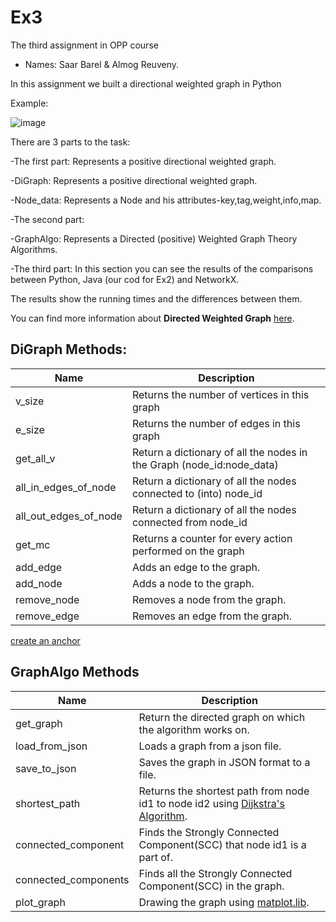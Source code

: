 # Ex3
The third assignment in OPP course

- Names: Saar Barel & Almog Reuveny.

In this assignment we built a directional weighted graph in Python

Example:

![image](https://user-images.githubusercontent.com/63556870/104121082-68703e00-5344-11eb-9a0f-8ddaf7daf322.png)

There are 3 parts to the task:

-The first part: Represents a positive directional weighted graph.

 -DiGraph: Represents a positive directional weighted graph.
 
 -Node_data: Represents a Node and his attributes-key,tag,weight,info,map.
 
-The second part: 

 -GraphAlgo: Represents a Directed (positive) Weighted Graph Theory Algorithms.
 
 -The third part: In this section you can see the results of the comparisons between Python, Java (our cod for Ex2) and NetworkX. 

  The results show the running times and the differences between them.
  
  


You can find more information about **Directed Weighted Graph** [here](https://en.wikipedia.org/wiki/Directed_graph).



## DiGraph Methods:
|Name  | Description |
|--|--|
| v_size |Returns the number of vertices in this graph |
| e_size|Returns the number of edges in this graph |
| get_all_v|Return a dictionary of all the nodes in the Graph (node_id:node_data)
| all_in_edges_of_node|Return a dictionary of all the nodes connected to (into) node_id |
| all_out_edges_of_node |Return a dictionary of all the nodes connected from node_id |
| get_mc| Returns a counter for every action performed on the graph
| add_edge|Adds an edge to the graph.  |
| add_node|Adds a node to the graph. |
| remove_node|Removes a node from the graph. |
| remove_edge|Removes an edge from the graph. |


[create an anchor](#digraph-methods:)

## GraphAlgo Methods
|Name  | Description |
|--|--|
| get_graph|Return the directed graph on which the algorithm works on. |
| load_from_json|Loads a graph from a json file. |
| save_to_json|Saves the graph in JSON format to a file.|
| shortest_path|Returns the shortest path from node id1 to node id2 using [Dijkstra's Algorithm](https://en.wikipedia.org/wiki/Dijkstra%27s_algorithm). |
| connected_component|Finds the Strongly Connected Component(SCC) that node id1 is a part of. |
| connected_components|Finds all the Strongly Connected Component(SCC) in the graph.  |
| plot_graph|Drawing the graph using [matplot.lib](https://matplotlib.org/). |
